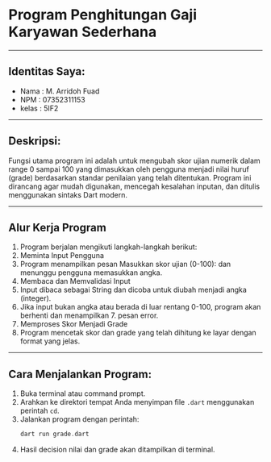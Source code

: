 # Program Penghitungan Gaji Karyawan Sederhana

---

## Identitas Saya:
* Nama   : M. Arridoh Fuad
* NPM    : 07352311153
* kelas  : 5IF2

---

## Deskripsi:
Fungsi utama program ini adalah untuk mengubah skor ujian numerik dalam range 0 sampai 100 yang dimasukkan oleh pengguna menjadi nilai huruf (grade) berdasarkan standar penilaian yang telah ditentukan.
Program ini dirancang agar mudah digunakan, mencegah kesalahan inputan, dan ditulis menggunakan sintaks Dart modern.

---

## Alur Kerja Program
1. Program berjalan mengikuti langkah-langkah berikut:
2. Meminta Input Pengguna
3. Program menampilkan pesan Masukkan skor ujian (0-100): dan menunggu pengguna memasukkan angka.
4. Membaca dan Memvalidasi Input
5. Input dibaca sebagai String dan dicoba untuk diubah menjadi angka (integer).
6. Jika input bukan angka atau berada di luar rentang 0-100, program akan berhenti dan menampilkan 7. pesan error.
8. Memproses Skor Menjadi Grade
9. Program mencetak skor dan grade yang telah dihitung ke layar dengan format yang jelas.

---

## Cara Menjalankan Program:
1. Buka terminal atau command prompt.
2. Arahkan ke direktori tempat Anda menyimpan file `.dart` menggunakan perintah `cd`.
3. Jalankan program dengan perintah:
   ```dart
   dart run grade.dart
   ```
4. Hasil decision nilai dan grade akan ditampilkan di terminal.
